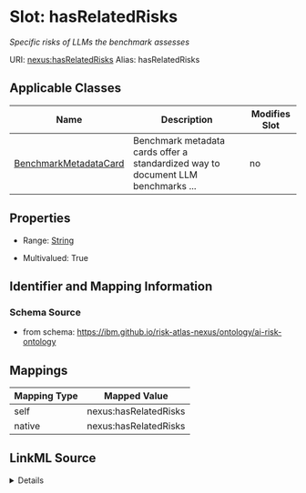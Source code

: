 

# Slot: hasRelatedRisks


_Specific risks of LLMs the benchmark assesses_





URI: [nexus:hasRelatedRisks](https://ibm.github.io/risk-atlas-nexus/ontology/hasRelatedRisks)
Alias: hasRelatedRisks

<!-- no inheritance hierarchy -->





## Applicable Classes

| Name | Description | Modifies Slot |
| --- | --- | --- |
| [BenchmarkMetadataCard](BenchmarkMetadataCard.md) | Benchmark metadata cards offer a standardized way to document LLM benchmarks ... |  no  |







## Properties

* Range: [String](String.md)

* Multivalued: True





## Identifier and Mapping Information







### Schema Source


* from schema: https://ibm.github.io/risk-atlas-nexus/ontology/ai-risk-ontology




## Mappings

| Mapping Type | Mapped Value |
| ---  | ---  |
| self | nexus:hasRelatedRisks |
| native | nexus:hasRelatedRisks |




## LinkML Source

<details>
```yaml
name: hasRelatedRisks
description: Specific risks of LLMs the benchmark assesses
from_schema: https://ibm.github.io/risk-atlas-nexus/ontology/ai-risk-ontology
rank: 1000
alias: hasRelatedRisks
domain_of:
- BenchmarkMetadataCard
range: string
multivalued: true

```
</details>
